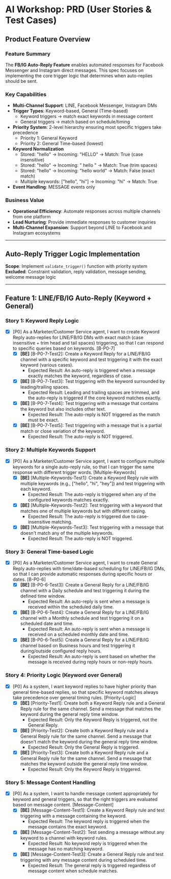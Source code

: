 # AI Workshop: PRD (User Stories & Test Cases)

## Product Feature Overview

### Feature Summary
The **FB/IG Auto-Reply Feature** enables automated responses for Facebook Messenger and Instagram direct messages.
This spec focuses on implementing the core trigger logic that determines when auto-replies should be sent.

### Key Capabilities
- **Multi-Channel Support**: LINE, Facebook Messenger, Instagram DMs
- **Trigger Types**: Keyword-based, General (Time-based)
  - Keyword triggers → match exact keywords in message content
  - General triggers → match based on schedule/timing
- **Priority System**: 2-level hierarchy ensuring most specific triggers take precedence
  - Priority 1: General Keyword
  - Priority 2: General Time-based (lowest)
- **Keyword Normalization**
  - Stored: "hello" → Incoming: "HELLO" → Match: True (case insensitive)
  - Stored: "hello" → Incoming: " hello " → Match: True (trim spaces)
  - Stored: "hello" → Incoming: "hello world" → Match: False (exact match)
  - Multiple keywords: ["hello", "hi"] → Incoming: "hi" → Match: True
- **Event Handling**: MESSAGE events only

### Business Value
- **Operational Efficiency**: Automate responses across multiple channels from one platform
- **Lead Nurturing**: Provide immediate responses to customer inquiries
- **Multi-Channel Expansion**: Support beyond LINE to Facebook and Instagram ecosystems

---

## Auto-Reply Trigger Logic Implementation

**Scope**: Implement `validate_trigger()` function with priority system
**Excluded**: Constraint validation, reply validation, message sending, welcome message logic

---

## Feature 1: LINE/FB/IG Auto-Reply (Keyword + General)

### Story 1: Keyword Reply Logic

- [x] [P0] As a Marketer/Customer Service agent, I want to create Keyword Reply auto-replies for LINE/FB/IG DMs with exact match (case insensitive + trim head and tail spaces) triggering, so that I can respond to specific queries based on keywords. [B-P0-7]
    - [x] **[BE]** [B-P0-7-Test2]: Create a Keyword Reply for a LINE/FB/IG channel with a specific keyword and test triggering it with the exact keyword (various cases).
        - Expected Result: An auto-reply is triggered when a message exactly matches the keyword, regardless of case.
    - [x] **[BE]** [B-P0-7-Test3]: Test triggering with the keyword surrounded by leading/trailing spaces.
        - Expected Result: Leading and trailing spaces are trimmed, and the auto-reply is triggered if the core keyword matches exactly.
    - [x] **[BE]** [B-P0-7-Test4]: Test triggering with a message that contains the keyword but also includes other text.
        - Expected Result: The auto-reply is NOT triggered as the match must be exact.
    - [x] **[BE]** [B-P0-7-Test5]: Test triggering with a message that is a partial match or close variation of the keyword.
        - Expected Result: The auto-reply is NOT triggered.

### Story 2: Multiple Keywords Support

- [x] [P0] As a Marketer/Customer Service agent, I want to configure multiple keywords for a single auto-reply rule, so that I can trigger the same response with different trigger words. [Multiple-Keywords]
    - [x] **[BE]** [Multiple-Keywords-Test1]: Create a Keyword Reply rule with multiple keywords (e.g., ["hello", "hi", "hey"]) and test triggering with each keyword.
        - Expected Result: The auto-reply is triggered when any of the configured keywords matches exactly.
    - [x] **[BE]** [Multiple-Keywords-Test2]: Test triggering with a keyword that matches one of multiple keywords but with different casing.
        - Expected Result: The auto-reply is triggered due to case-insensitive matching.
    - [x] **[BE]** [Multiple-Keywords-Test3]: Test triggering with a message that doesn't match any of the multiple keywords.
        - Expected Result: The auto-reply is NOT triggered.

### Story 3: General Time-based Logic

- [x] [P0] As a Marketer/Customer Service agent, I want to create General Reply auto-replies with time/date-based scheduling for LINE/FB/IG DMs, so that I can provide automatic responses during specific hours or dates. [B-P0-6]
    - [x] **[BE]** [B-P0-6-Test3]: Create a General Reply for a LINE/FB/IG channel with a Daily schedule and test triggering it during the defined time window.
        - Expected Result: An auto-reply is sent when a message is received within the scheduled daily time.
    - [x] **[BE]** [B-P0-6-Test4]: Create a General Reply for a LINE/FB/IG channel with a Monthly schedule and test triggering it on a scheduled date and time.
        - Expected Result: An auto-reply is sent when a message is received on a scheduled monthly date and time.
    - [x] **[BE]** [B-P0-6-Test5]: Create a General Reply for a LINE/FB/IG channel based on Business hours and test triggering it during/outside configured reply hours.
        - Expected Result: An auto-reply is sent based on whether the message is received during reply hours or non-reply hours.

### Story 4: Priority Logic (Keyword over General)

- [x] [P0] As a system, I want keyword replies to have higher priority than general time-based replies, so that specific keyword matches always take precedence over general timing rules. [Priority-Logic]
    - [x] **[BE]** [Priority-Test1]: Create both a Keyword Reply rule and a General Reply rule for the same channel. Send a message that matches the keyword during the general reply time window.
        - Expected Result: Only the Keyword Reply is triggered, not the General Reply.
    - [x] **[BE]** [Priority-Test2]: Create both a Keyword Reply rule and a General Reply rule for the same channel. Send a message that doesn't match the keyword during the general reply time window.
        - Expected Result: Only the General Reply is triggered.
    - [x] **[BE]** [Priority-Test3]: Create both a Keyword Reply rule and a General Reply rule for the same channel. Send a message that matches the keyword outside the general reply time window.
        - Expected Result: Only the Keyword Reply is triggered.

### Story 5: Message Content Handling

- [x] [P0] As a system, I want to handle message content appropriately for keyword and general triggers, so that the right triggers are evaluated based on message content. [Message-Content]
    - [x] **[BE]** [Message-Content-Test1]: Create a Keyword Reply rule and test triggering with a message containing the keyword.
        - Expected Result: The keyword reply is triggered when the message contains the exact keyword.
    - [x] **[BE]** [Message-Content-Test2]: Test sending a message without any keyword to a channel with keyword rules.
        - Expected Result: No keyword reply is triggered when the message has no matching keyword.
    - [x] **[BE]** [Message-Content-Test3]: Create a General Reply rule and test triggering with any message content during scheduled time.
        - Expected Result: The general reply is triggered regardless of message content when schedule matches.
